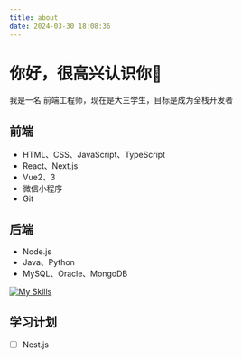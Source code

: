 ```yaml
---
title: about
date: 2024-03-30 18:08:36
---
```




# 你好，很高兴认识你👋

我是一名 前端工程师，现在是大三学生，目标是成为全栈开发者



## 前端

- HTML、CSS、JavaScript、TypeScript
- React、Next.js
- Vue2、3 
- 微信小程序
- Git



## 后端

- Node.js
- Java、Python
- MySQL、Oracle、MongoDB



[![My Skills](https://skillicons.dev/icons?i=js,html,css,ableton,au,git,js,mysql,nextjs,mongodb,nodejs,ps,pinia,react,vue)](https://skillicons.dev)



## 学习计划

- [ ] Nest.js

  

